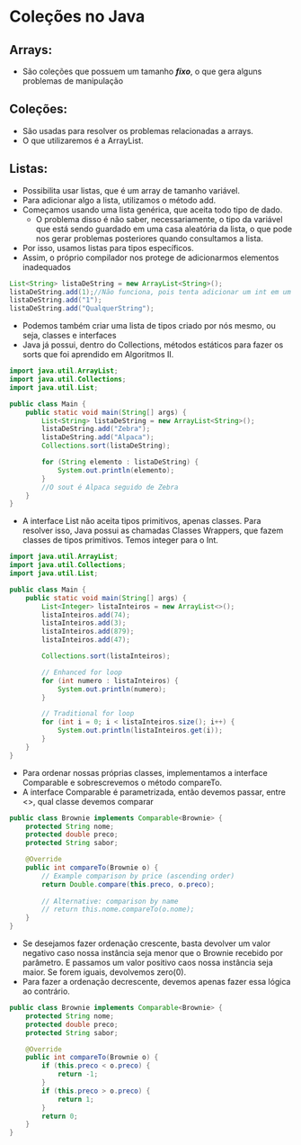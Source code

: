 # Coleções no Java
## Arrays:
- São coleções que possuem um tamanho ***fixo***, o que gera alguns problemas de manipulação
##  Coleções:
 - São usadas para resolver os problemas relacionadas a arrays.
 - O que utilizaremos é a ArrayList. 
## Listas:
- Possibilita usar listas, que é um array de tamanho variável.
- Para adicionar algo a lista, utilizamos o método add.
- Começamos usando uma lista genérica, que aceita todo tipo de dado.
	- O problema disso é não saber, necessariamente, o tipo da variável que está sendo guardado em uma casa aleatória da lista, o que pode nos gerar problemas posteriores quando consultamos a lista.
- Por isso, usamos listas para tipos específicos.
- Assim, o próprio compilador nos protege de adicionarmos elementos inadequados
```java
List<String> listaDeString = new ArrayList<String>();
listaDeString.add(1);//Não funciona, pois tenta adicionar um int em um list de Strings
listaDeString.add("1");
listaDeString.add("QualquerString");
```
- Podemos também criar uma lista de tipos criado por nós mesmo, ou seja, classes e interfaces
- Java já possui, dentro do Collections, métodos estáticos para fazer os sorts que foi aprendido em Algoritmos II.
```java
import java.util.ArrayList;
import java.util.Collections;
import java.util.List;

public class Main {
    public static void main(String[] args) {
        List<String> listaDeString = new ArrayList<String>();
        listaDeString.add("Zebra");
        listaDeString.add("Alpaca");
        Collections.sort(listaDeString);

        for (String elemento : listaDeString) {
            System.out.println(elemento);
        }
        //O sout é Alpaca seguido de Zebra
    }
}
```
- A interface List não aceita tipos primitivos, apenas classes. Para resolver isso, Java possui as chamadas Classes Wrappers, que fazem classes de tipos primitivos. Temos integer para o Int.
```java
import java.util.ArrayList;
import java.util.Collections;
import java.util.List;

public class Main {
    public static void main(String[] args) {
        List<Integer> listaInteiros = new ArrayList<>();
        listaInteiros.add(74);
        listaInteiros.add(3);
        listaInteiros.add(879);
        listaInteiros.add(47);

        Collections.sort(listaInteiros);

        // Enhanced for loop
        for (int numero : listaInteiros) {
            System.out.println(numero);
        }

        // Traditional for loop
        for (int i = 0; i < listaInteiros.size(); i++) {
            System.out.println(listaInteiros.get(i));
        }
    }
}
```
- Para ordenar nossas próprias classes, implementamos a interface Comparable e sobrescrevemos o método compareTo.
- A interface Comparable é parametrizada, então devemos passar, entre <>, qual classe devemos comparar
```java
public class Brownie implements Comparable<Brownie> {
    protected String nome;
    protected double preco;
    protected String sabor;

    @Override
    public int compareTo(Brownie o) {
        // Example comparison by price (ascending order)
        return Double.compare(this.preco, o.preco);
        
        // Alternative: comparison by name
        // return this.nome.compareTo(o.nome);
    }
}
```
- Se desejamos fazer ordenação crescente, basta devolver um valor negativo caso nossa instância seja menor que o Brownie recebido por parâmetro. E passamos um valor positivo caos nossa instância seja maior. Se forem iguais, devolvemos zero(0).
- Para fazer a ordenação decrescente, devemos apenas fazer essa lógica ao contrário.
```java
public class Brownie implements Comparable<Brownie> {
    protected String nome;
    protected double preco;
    protected String sabor;

    @Override
    public int compareTo(Brownie o) {
        if (this.preco < o.preco) {
            return -1;
        }
        if (this.preco > o.preco) {
            return 1;
        }
        return 0;
    }
}
```
